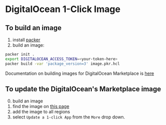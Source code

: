 # DigitalOcean 1-Click Image

## To build an image

1. install [packer](https://www.packer.io/downloads)
2. build an image:

```bash
packer init .
export DIGITALOCEAN_ACCESS_TOKEN=<your-token-here>
packer build -var 'package_version=3' image.pkr.hcl
```

Documentation on building images for DigitalOcean Marketplace is
[here](https://github.com/digitalocean/marketplace-partners)


## To update the DigitalOcean's Marketplace image

0. build an image
1. find the image on [this page](https://cloud.digitalocean.com/images/snapshots/droplets)
2. add the image to all regions
3. select `Update a 1-click App` from the `More` drop down.
